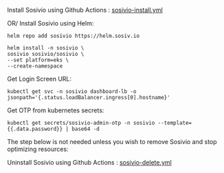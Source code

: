 Install Sosivio using Github Actions :  [sosivio-install.yml](../../../.github/workflows/sosivio-install.yml)

OR/ Install Sosivio using Helm:
```
helm repo add sosivio https://helm.sosiv.io
```
```
helm install -n sosivio \
sosivio sosivio/sosivio \
--set platform=eks \
--create-namespace
```
Get Login Screen URL:
```
kubectl get svc -n sosivio dashboard-lb -o jsonpath='{.status.loadBalancer.ingress[0].hostname}'
```
Get OTP from kubernetes secrets:
```
kubectl get secrets/sosivio-admin-otp -n sosivio --template={{.data.password}} | base64 -d
```
The step below is not needed unless you wish to remove Sosivio and stop optimizing resources:

Uninstall Sosivio using Github Actions :  [sosivio-delete.yml](../../../.github/workflows/sosivio-delete.yml)
